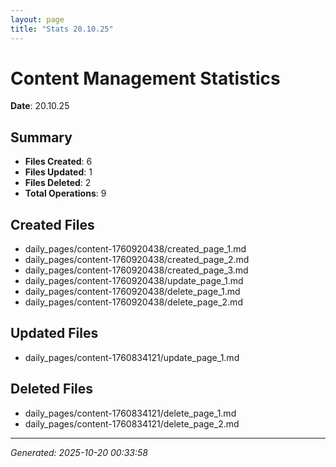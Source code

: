 ```yaml
---
layout: page
title: "Stats 20.10.25"
---
```


# Content Management Statistics

**Date**: 20.10.25

## Summary

- **Files Created**: 6
- **Files Updated**: 1  
- **Files Deleted**: 2
- **Total Operations**: 9

## Created Files

- daily_pages/content-1760920438/created_page_1.md
- daily_pages/content-1760920438/created_page_2.md
- daily_pages/content-1760920438/created_page_3.md
- daily_pages/content-1760920438/update_page_1.md
- daily_pages/content-1760920438/delete_page_1.md
- daily_pages/content-1760920438/delete_page_2.md

## Updated Files

- daily_pages/content-1760834121/update_page_1.md

## Deleted Files

- daily_pages/content-1760834121/delete_page_1.md
- daily_pages/content-1760834121/delete_page_2.md

---
*Generated: 2025-10-20 00:33:58*
